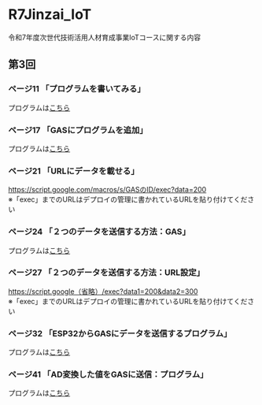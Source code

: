 # R7Jinzai_IoT
令和7年度次世代技術活用人材育成事業IoTコースに関する内容
## 第3回
### ページ11 「プログラムを書いてみる」
プログラムは[こちら](https://github.com/Sangise/R7Jinzai_IoT/blob/main/%E7%AC%AC3%E5%9B%9E/page11.gs)
### ページ17 「GASにプログラムを追加」
プログラムは[こちら](https://github.com/Sangise/R7Jinzai_IoT/blob/main/%E7%AC%AC3%E5%9B%9E/page17.gs)
### ページ21 「URLにデータを載せる」
https://script.google.com/macros/s/GASのID/exec?data=200
<br> ※「exec」までのURLはデプロイの管理に書かれているURLを貼り付けてください
### ページ24 「２つのデータを送信する方法：GAS」
プログラムは[こちら](https://github.com/Sangise/R7Jinzai_IoT/blob/main/%E7%AC%AC3%E5%9B%9E/page24.gs)
### ページ27 「２つのデータを送信する方法：URL設定」
https://script.google（省略）/exec?data1=200&data2=300
<br> ※「exec」までのURLはデプロイの管理に書かれているURLを貼り付けてください
### ページ32 「ESP32からGASにデータを送信するプログラム」
プログラムは[こちら](https://github.com/Sangise/R7Jinzai_IoT/blob/main/%E7%AC%AC3%E5%9B%9E/page32.ino)
### ページ41 「AD変換した値をGASに送信：プログラム」
プログラムは[こちら](https://github.com/Sangise/R7Jinzai_IoT/blob/main/%E7%AC%AC3%E5%9B%9E/page40.ino)
